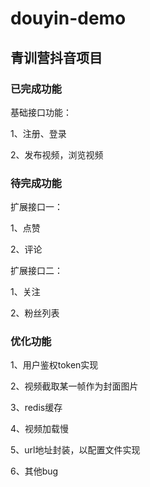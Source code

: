# douyin-demo

## 青训营抖音项目

### 已完成功能

基础接口功能：

1、注册、登录

2、发布视频，浏览视频

### 待完成功能

扩展接口一：

1、点赞

2、评论

扩展接口二：

1、关注

2、粉丝列表

### 优化功能

1、用户鉴权token实现

2、视频截取某一帧作为封面图片

3、redis缓存

4、视频加载慢

5、url地址封装，以配置文件实现

6、其他bug

